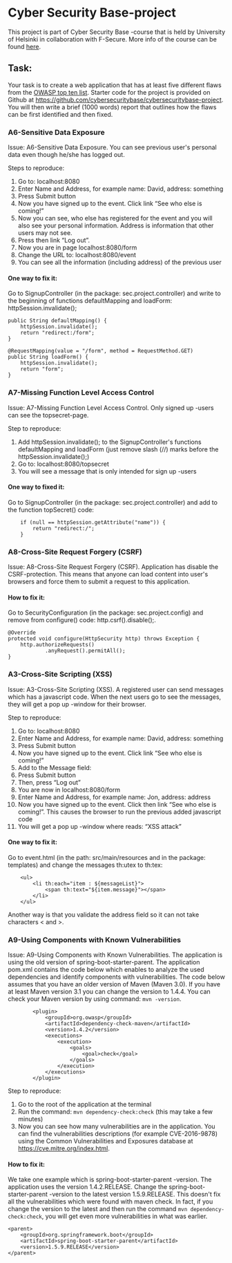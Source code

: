 # Cyber Security Base-project

This project is part of Cyber Security Base -course that is held by University of Helsinki in collaboration with F-Secure.
More info of the course can be found [here](https://cybersecuritybase.github.io/).

## Task:
Your task is to create a web application that has at least five different flaws from the 
[OWASP top ten list](https://www.owasp.org/index.php/Top_10_2013-Top_10). Starter code for the project is provided on Github at 
https://github.com/cybersecuritybase/cybersecuritybase-project. You will then write a brief (1000 words) report that outlines how 
the flaws can be first identified and then fixed.

### A6-Sensitive Data Exposure
Issue: A6-Sensitive Data Exposure. You can see previous user's personal data even though he/she has logged out.

Steps to reproduce:
1. Go to: localhost:8080
2. Enter Name and Address, for example name: David, address: something
3. Press Submit button
4. Now you have signed up to the event. Click link “See who else is coming!”
5. Now you can see, who else has registered for the event and you will also see your personal information. Address is information that other users may not see.
6. Press then link “Log out”.
7. Now you are in page localhost:8080/form
8. Change the URL to: localhost:8080/event
9. You can see all the information (including address) of the previous user

#### One way to fix it:
Go to SignupController (in the package: sec.project.controller) and write to the beginning of functions defaultMapping and loadForm: httpSession.invalidate(); 

    public String defaultMapping() {
        httpSession.invalidate();
        return "redirect:/form";
    }
    
    @RequestMapping(value = "/form", method = RequestMethod.GET)
    public String loadForm() {
        httpSession.invalidate();
        return "form";
    }


### A7-Missing Function Level Access Control
Issue: A7-Missing Function Level Access Control. Only signed up -users can see the topsecret-page.

Step to  reproduce:
1. Add httpSession.invalidate(); to the SignupController's functions defaultMapping and loadForm  (just remove slash (//) marks before the httpSession.invalidate();)
2. Go to: localhost:8080/topsecret
3. You will see a message that is only intended for sign up -users

#### One way to fixed it:
Go to SignupController (in the package: sec.project.controller) and add to the function topSecret() code: 

        if (null == httpSession.getAttribute("name")) {
            return "redirect:/";
        }


### A8-Cross-Site Request Forgery (CSRF)
Issue: A8-Cross-Site Request Forgery (CSRF). Application has disable the CSRF-protection. This means that anyone can 
load content into user's browsers and force them to submit a request to this application.

#### How to fix it:
Go to SecurityConfiguration (in the package: sec.project.config) and remove from configure() code: http.csrf().disable();.

    @Override
    protected void configure(HttpSecurity http) throws Exception {
        http.authorizeRequests()
                .anyRequest().permitAll();
    }

### A3-Cross-Site Scripting (XSS)
Issue: A3-Cross-Site Scripting (XSS). A registered user can send messages which has a javascript code. When the next users go to see the messages, they will get a pop up -window for their browser.

Step to  reproduce:
1. Go to: localhost:8080
2. Enter Name and Address, for example name: David, address: something
3. Press Submit button
4. Now you have signed up to the event. Click link “See who else is coming!”
5. Add to the Message field: <script>alert("XSS attack!!");</script>
6. Press Submit button
7. Then, press “Log out”
8. You are now in localhost:8080/form
9. Enter Name and Address, for example name: Jon, address: address
10. Now you have signed up to the event. Click then link “See who else is coming!”. This causes the browser to run the previous added javascript code
10. You will get a pop up -window where reads: “XSS attack”

#### One way to fix it:
Go to event.html (in the path: src/main/resources and in the package: templates) and change the messages th:utex to th:tex:

        <ul>
            <li th:each="item : ${messageList}">
                <span th:text="${item.message}"></span>
            </li>
        </ul>

Another way is that you validate the address field so it can not take characters < and >.

### A9-Using Components with Known Vulnerabilities
Issue: A9-Using Components with Known Vulnerabilities. The application is using the old version of spring-boot-starter-parent. The application pom.xml contains the code below which enables to analyze the used dependencies and identify components with vulnerabilities. The code below assumes that you have an older version of Maven (Maven 3.0). If you have at least Maven version 3.1 you can change the version to 1.4.4. You can check your Maven version by using command: `mvn -version`.

            <plugin>
                <groupId>org.owasp</groupId>
                <artifactId>dependency-check-maven</artifactId>
                <version>1.4.2</version>
                <executions>
                    <execution>
                        <goals>
                            <goal>check</goal>
                        </goals>
                    </execution>
                </executions>
            </plugin>

Step to  reproduce:
1. Go to the root of the application at the terminal
2. Run the command: `mvn dependency-check:check` (this may take a few minutes)
3. Now you can see how many vulnerabilities are in the application. You can find the vulnerabilities descriptions (for example CVE-2016-9878) using the Common Vulnerabilities and Exposures database at https://cve.mitre.org/index.html.

#### How to fix it:
We take one example which is spring-boot-starter-parent -version. The application uses the version 1.4.2.RELEASE. Change the spring-boot-starter-parent -version to the latest version 1.5.9.RELEASE. This doesn't fix all the vulnerabilities which were found with maven check. In fact, if you change the version to the latest and then run the command `mvn dependency-check:check`, you will get even more vulnerabilities in what was earlier. 

    <parent>
        <groupId>org.springframework.boot</groupId>
        <artifactId>spring-boot-starter-parent</artifactId>
        <version>1.5.9.RELEASE</version>
    </parent>
